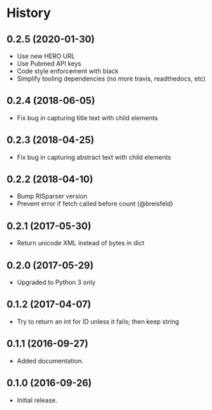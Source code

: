 # History

## 0.2.5 (2020-01-30)

* Use new HERO URL
* Use Pubmed API keys
* Code style enforcement with black
* Simplify tooling dependencies (no more travis, readthedocs, etc)

## 0.2.4 (2018-06-05)

* Fix bug in capturing title text with child elements


## 0.2.3 (2018-04-25)

* Fix bug in capturing abstract text with child elements


## 0.2.2 (2018-04-10)

* Bump RISparser version
* Prevent error if fetch called before count (@breisfeld)


## 0.2.1 (2017-05-30)

* Return unicode XML instead of bytes in dict


## 0.2.0 (2017-05-29)

* Upgraded to Python 3 only


## 0.1.2 (2017-04-07)

* Try to return an int for ID unless it fails; then keep string


## 0.1.1 (2016-09-27)

* Added documentation.


## 0.1.0 (2016-09-26)

* Initial release.
